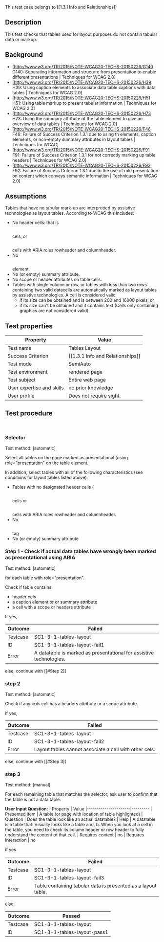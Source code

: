 This test case belongs to [[1.3.1 Info and Relationships]]


## Description
This test checks that tables used for layout purposes do not contain tabular data or markup.


## Background
- [http://www.w3.org/TR/2015/NOTE-WCAG20-TECHS-20150226/G140 G140: Separating information and structure from presentation to enable different presentations | Techniques for WCAG 2.0]
- [http://www.w3.org/TR/2015/NOTE-WCAG20-TECHS-20150226/H39 H39: Using caption elements to associate data table captions with data tables | Techniques for WCAG 2.0]
- [http://www.w3.org/TR/2015/NOTE-WCAG20-TECHS-20150226/H51 H51: Using table markup to present tabular information | Techniques for WCAG 2.0]
- [http://www.w3.org/TR/2015/NOTE-WCAG20-TECHS-20150226/H73 H73: Using the summary attribute of the table element to give an overview of data tables | Techniques for WCAG 2.0]
- [http://www.w3.org/TR/2015/NOTE-WCAG20-TECHS-20150226/F46 F46: Failure of Success Criterion 1.3.1 due to using th elements, caption elements, or non-empty summary attributes in layout tables | Techniques for WCAG]
- [http://www.w3.org/TR/2015/NOTE-WCAG20-TECHS-20150226/F91 F91: Failure of Success Criterion 1.3.1 for not correctly marking up table headers | Techniques for WCAG 2.0]
- [http://www.w3.org/TR/2015/NOTE-WCAG20-TECHS-20150226/F92 F92: Failure of Success Criterion 1.3.1 due to the use of role presentation on content which conveys semantic information | Techniques for WCAG 2.0]


## Assumptions
Tables that have no tabular mark-up are interpretted by assistive technologies as layout tables.
According to WCAG this includes:
- No header cells: that is <pre><th></pre> cels, or <pre><td></pre> cells with ARIA roles rowheader and columnheader.
- No <pre><caption></pre> element.
- No (or empty) summary attribute.
- No scope or header attributes on table cells.
- Tables with single column or row, or tables with less than two rows containing two valid datacells are automatically marked as layout tables by assistive technologies. A cell is considered valid
  - if its size can be obtained and is between 200 and 16000 pixels, or
  - if its size can't be obtained and it contains text (Cells only containing graphics are not considered valid).


## Test properties
| Property          | Value
|-------------------|----
| Test name         | Tables Layout
| Success Criterion | [[1.3.1 Info and Relationships]]
| Test mode         | SemiAuto
| Test environment  | rendered page
| Test subject      | Entire web page
|User expertise and skills | no prior knowledge
| User profile      | Does not require sight.


## Test procedure
 
### Selector
Test method: [automatic]

Select all tables on the page marked as presentational (using role="presentation" on the table element.

In addition, select tables with all of the following characteristics (see conditions for layout tables listed above):

- Tables with no designated header cells (<pre><th></pre> cells or <pre><td></pre> cells with ARIA roles rowheader and columnheader.
- No <pre><caption></pre> tag
- No (or empty) summary attribute

### Step 1 - Check if actual data tables have wrongly been marked as presentational using ARIA
Test method: [automatic]

for each table with role="presentation".

Check if table contains

- header cels
- a caption element or or summary attribute
- a cell with a scope or headers attribute

If yes,

| Outcome  | Failed
|----------|-----
| Testcase | SC1-3-1-tables-layout
| ID       | SC1-3-1-tables-layout-fail1
| Error    |  A datatable is marked as presentational for assistive technologies.

else, continue with [[#Step 2]]

### step 2
Test method: [automatic]

Check if any `<td>` cell has a headers attribute or a scope attribute.

If yes,

| Outcome  | Failed
|----------|-----
| Testcase | SC1-3-1-tables-layout
| ID       | SC1-3-1-tables-layout-fail2
| Error    | Layout tables cannot associate a cell with other cels.

else, continue with [[#Step 3]]

### step 3
Test method: [manual]

For each remaining table that matches the selector, ask user to confirm that the table is not a data table.

**User Input Question:**
| Property             | Value
|----------------------|---------
| Presented item       | A table (or page with location of table highlighted)
| Question             | Does the table look like an actual datatable?
| Help                 | A datatable is a table that: Visually looks like a table and, b. When you look at a cell in the table, you need to check its column header or row header to fully understand the content of that cell.
| Requires context     | no
| Requires Interaction | no

if yes

| Outcome  | Failed
|----------|-----
| Testcase | SC1-3-1-tables-layout
| ID       | SC1-3-1-tables-layout-fail3
| Error    | Table containing tabular data is presented as a layout table.

else

| Outcome  | Passed
|----------|-----
| Testcase | SC1-3-1-tables-layout
| ID       | SC1-3-1-tables-layout-pass1
